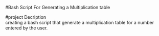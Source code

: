 #Bash Script For Generating a Multiplication table

#project Decription 
<br>
creating a bash script that generate a multiplication table for a number entered by the user.